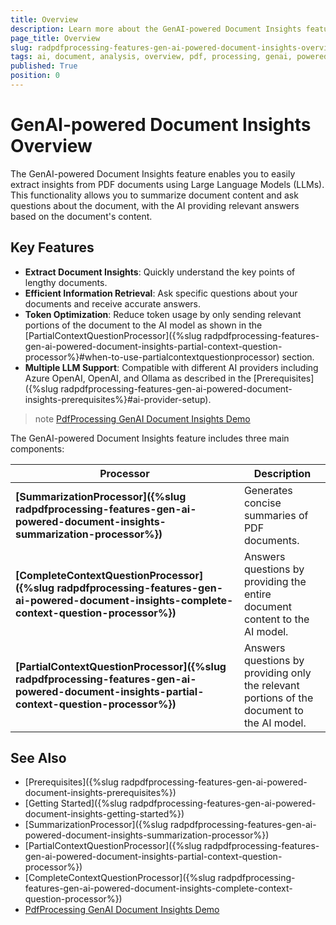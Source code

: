 ```yaml
---
title: Overview
description: Learn more about the GenAI-powered Document Insights feature of the PdfProcessing library. 
page_title: Overview
slug: radpdfprocessing-features-gen-ai-powered-document-insights-overview
tags: ai, document, analysis, overview, pdf, processing, genai, powered, insights
published: True
position: 0
---
```


# GenAI-powered Document Insights Overview

The GenAI-powered Document Insights feature enables you to easily extract insights from PDF documents using Large Language Models (LLMs). This functionality allows you to summarize document content and ask questions about the document, with the AI providing relevant answers based on the document's content.

## Key Features

* **Extract Document Insights**: Quickly understand the key points of lengthy documents.
* **Efficient Information Retrieval**: Ask specific questions about your documents and receive accurate answers.
* **Token Optimization**: Reduce token usage by only sending relevant portions of the document to the AI model as shown in the [PartialContextQuestionProcessor]({%slug radpdfprocessing-features-gen-ai-powered-document-insights-partial-context-question-processor%}#when-to-use-partialcontextquestionprocessor) section.
* **Multiple LLM Support**: Compatible with different AI providers including Azure OpenAI, OpenAI, and Ollama as described in the [Prerequisites]({%slug radpdfprocessing-features-gen-ai-powered-document-insights-prerequisites%}#ai-provider-setup).

>note [PdfProcessing GenAI Document Insights Demo](https://demos.telerik.com/document-processing/pdfprocessing/genai_document_insights)

The GenAI-powered Document Insights feature includes three main components:

|Processor|Description|
|----|----|
|**[SummarizationProcessor]({%slug radpdfprocessing-features-gen-ai-powered-document-insights-summarization-processor%})**|Generates concise summaries of PDF documents.|
|**[CompleteContextQuestionProcessor]({%slug radpdfprocessing-features-gen-ai-powered-document-insights-complete-context-question-processor%})**|Answers questions by providing the entire document content to the AI model.|
|**[PartialContextQuestionProcessor]({%slug radpdfprocessing-features-gen-ai-powered-document-insights-partial-context-question-processor%})**|Answers questions by providing only the relevant portions of the document to the AI model.|

## See Also

* [Prerequisites]({%slug radpdfprocessing-features-gen-ai-powered-document-insights-prerequisites%})
* [Getting Started]({%slug radpdfprocessing-features-gen-ai-powered-document-insights-getting-started%})
* [SummarizationProcessor]({%slug radpdfprocessing-features-gen-ai-powered-document-insights-summarization-processor%})
* [PartialContextQuestionProcessor]({%slug radpdfprocessing-features-gen-ai-powered-document-insights-partial-context-question-processor%})
* [CompleteContextQuestionProcessor]({%slug radpdfprocessing-features-gen-ai-powered-document-insights-complete-context-question-processor%})
* [PdfProcessing GenAI Document Insights Demo](https://demos.telerik.com/document-processing/pdfprocessing/genai_document_insights)
